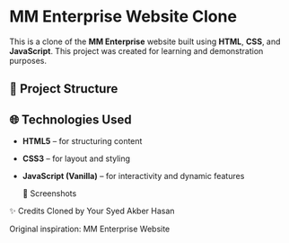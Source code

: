 
# MM Enterprise Website Clone

This is a clone of the **MM Enterprise** website built using **HTML**, **CSS**, and **JavaScript**. This project was created for learning and demonstration purposes.

## 📁 Project Structure

## 🌐 Technologies Used

- **HTML5** – for structuring content
- **CSS3** – for layout and styling
- **JavaScript (Vanilla)** – for interactivity and dynamic features

  📸 Screenshots

  

✨ Credits
Cloned by Your Syed Akber Hasan

Original inspiration: MM Enterprise Website

